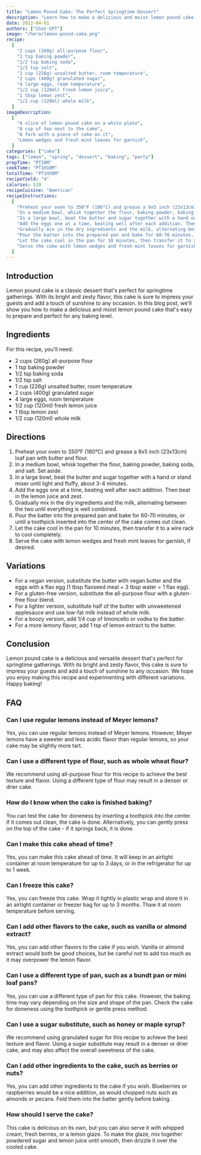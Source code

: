 ```yaml
---
title: "Lemon Pound Cake: The Perfect Springtime Dessert"
description: "Learn how to make a delicious and moist lemon pound cake that will impress your guests and brighten up any springtime gathering."
date: 2022-04-01
authors: ["Chat-GPT"]
image: "/hero/lemon-pound-cake.png"
recipe:
  [
    "2 cups (260g) all-purpose flour",
    "1 tsp baking powder",
    "1/2 tsp baking soda",
    "1/2 tsp salt",
    "1 cup (226g) unsalted butter, room temperature",
    "2 cups (400g) granulated sugar",
    "4 large eggs, room temperature",
    "1/2 cup (120ml) fresh lemon juice",
    "1 tbsp lemon zest",
    "1/2 cup (120ml) whole milk",
  ]
imageDescription:
  [
    "A slice of lemon pound cake on a white plate",
    "A cup of tea next to the cake",
    "A fork with a piece of cake on it",
    "Lemon wedges and fresh mint leaves for garnish",
  ]
categories: ["cake"]
tags: ["lemon", "spring", "dessert", "baking", "party"]
prepTime: "PT20M"
cookTime: "PT1H10M"
totalTime: "PT1H30M"
recipeYield: "4"
calories: 510
recipeCuisine: "American"
recipeInstructions:
  [
    "Preheat your oven to 350°F (180°C) and grease a 9x5 inch (23x13cm) loaf pan with butter and flour.",
    "In a medium bowl, whisk together the flour, baking powder, baking soda, and salt. Set aside.",
    "In a large bowl, beat the butter and sugar together with a hand or stand mixer until light and fluffy, about 3-4 minutes.",
    "Add the eggs one at a time, beating well after each addition. Then beat in the lemon juice and zest.",
    "Gradually mix in the dry ingredients and the milk, alternating between the two until everything is well combined.",
    "Pour the batter into the prepared pan and bake for 60-70 minutes, or until a toothpick inserted into the center of the cake comes out clean.",
    "Let the cake cool in the pan for 10 minutes, then transfer it to a wire rack to cool completely.",
    "Serve the cake with lemon wedges and fresh mint leaves for garnish, if desired.",
  ]
---
```


## Introduction

Lemon pound cake is a classic dessert that's perfect for springtime gatherings. With its bright and zesty flavor, this cake is sure to impress your guests and add a touch of sunshine to any occasion. In this blog post, we'll show you how to make a delicious and moist lemon pound cake that's easy to prepare and perfect for any baking level.

## Ingredients

For this recipe, you'll need:

- 2 cups (260g) all-purpose flour
- 1 tsp baking powder
- 1/2 tsp baking soda
- 1/2 tsp salt
- 1 cup (226g) unsalted butter, room temperature
- 2 cups (400g) granulated sugar
- 4 large eggs, room temperature
- 1/2 cup (120ml) fresh lemon juice
- 1 tbsp lemon zest
- 1/2 cup (120ml) whole milk

## Directions

1. Preheat your oven to 350°F (180°C) and grease a 9x5 inch (23x13cm) loaf pan with butter and flour.
2. In a medium bowl, whisk together the flour, baking powder, baking soda, and salt. Set aside.
3. In a large bowl, beat the butter and sugar together with a hand or stand mixer until light and fluffy, about 3-4 minutes.
4. Add the eggs one at a time, beating well after each addition. Then beat in the lemon juice and zest.
5. Gradually mix in the dry ingredients and the milk, alternating between the two until everything is well combined.
6. Pour the batter into the prepared pan and bake for 60-70 minutes, or until a toothpick inserted into the center of the cake comes out clean.
7. Let the cake cool in the pan for 10 minutes, then transfer it to a wire rack to cool completely.
8. Serve the cake with lemon wedges and fresh mint leaves for garnish, if desired.

## Variations

- For a vegan version, substitute the butter with vegan butter and the eggs with a flax egg (1 tbsp flaxseed meal + 3 tbsp water = 1 flax egg).
- For a gluten-free version, substitute the all-purpose flour with a gluten-free flour blend.
- For a lighter version, substitute half of the butter with unsweetened applesauce and use low-fat milk instead of whole milk.
- For a boozy version, add 1/4 cup of limoncello or vodka to the batter.
- For a more lemony flavor, add 1 tsp of lemon extract to the batter.

## Conclusion

Lemon pound cake is a delicious and versatile dessert that's perfect for springtime gatherings. With its bright and zesty flavor, this cake is sure to impress your guests and add a touch of sunshine to any occasion. We hope you enjoy making this recipe and experimenting with different variations. Happy baking!

## FAQ

### Can I use regular lemons instead of Meyer lemons?

Yes, you can use regular lemons instead of Meyer lemons. However, Meyer lemons have a sweeter and less acidic flavor than regular lemons, so your cake may be slightly more tart.

### Can I use a different type of flour, such as whole wheat flour?

We recommend using all-purpose flour for this recipe to achieve the best texture and flavor. Using a different type of flour may result in a denser or drier cake.

### How do I know when the cake is finished baking?

You can test the cake for doneness by inserting a toothpick into the center. If it comes out clean, the cake is done. Alternatively, you can gently press on the top of the cake - if it springs back, it is done.

### Can I make this cake ahead of time?

Yes, you can make this cake ahead of time. It will keep in an airtight container at room temperature for up to 3 days, or in the refrigerator for up to 1 week.

### Can I freeze this cake?

Yes, you can freeze this cake. Wrap it tightly in plastic wrap and store it in an airtight container or freezer bag for up to 3 months. Thaw it at room temperature before serving.

### Can I add other flavors to the cake, such as vanilla or almond extract?

Yes, you can add other flavors to the cake if you wish. Vanilla or almond extract would both be good choices, but be careful not to add too much as it may overpower the lemon flavor.

### Can I use a different type of pan, such as a bundt pan or mini loaf pans?

Yes, you can use a different type of pan for this cake. However, the baking time may vary depending on the size and shape of the pan. Check the cake for doneness using the toothpick or gentle press method.

### Can I use a sugar substitute, such as honey or maple syrup?

We recommend using granulated sugar for this recipe to achieve the best texture and flavor. Using a sugar substitute may result in a denser or drier cake, and may also affect the overall sweetness of the cake.

### Can I add other ingredients to the cake, such as berries or nuts?

Yes, you can add other ingredients to the cake if you wish. Blueberries or raspberries would be a nice addition, as would chopped nuts such as almonds or pecans. Fold them into the batter gently before baking.

### How should I serve the cake?

This cake is delicious on its own, but you can also serve it with whipped cream, fresh berries, or a lemon glaze. To make the glaze, mix together powdered sugar and lemon juice until smooth, then drizzle it over the cooled cake.
